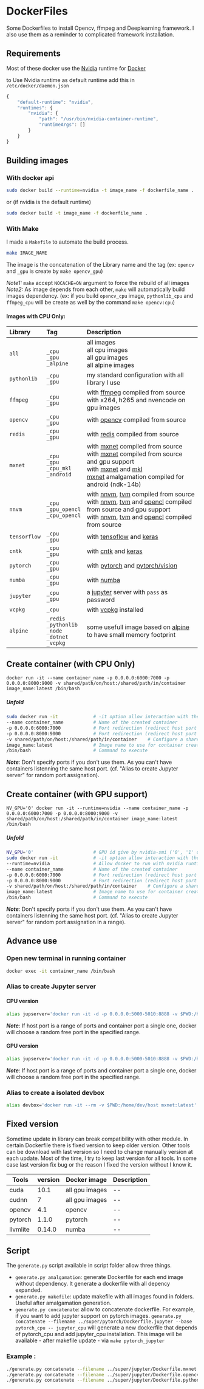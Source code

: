 # DockerFiles

Some Dockerfiles to install Opencv, ffmpeg and Deeplearning framework. I also use them as a reminder to complicated framework installation.

## Requirements

Most of these docker use the [Nvidia][1] runtime for [Docker][2]

[1]: https://github.com/NVIDIA/nvidia-docker
[2]: https://www.docker.com/

to Use Nvidia runtime as default runtime add this in `/etc/docker/daemon.json`
```javascript
{
    "default-runtime": "nvidia",
    "runtimes": {
        "nvidia": {
            "path": "/usr/bin/nvidia-container-runtime",
            "runtimeArgs": []
        }
    }
}
```

## Building images

### With docker api

```bash
sudo docker build --runtime=nvidia -t image_name -f dockerfile_name .
```

or (if nvidia is the default runtime)

```bash
sudo docker build -t image_name -f dockerfile_name .
```

### With Make

I made a `Makefile` to automate the build process.

```bash
make IMAGE_NAME
```
The image is the concatenation of the Library name and the tag (ex: `opencv` and `_gpu` is create by `make opencv_gpu`)

*Note1:* `make` accept `NOCACHE=ON` argument to force the rebuild of all images<br>
*Note2:* As image depends from each other, `make` will automatically build images dependency. (ex: if you build `opencv_cpu` image,  `pythonlib_cpu` and `ffmpeg_cpu` will be create as well by the command `make opencv:cpu`)

#### Images with CPU Only:
| Library | Tag | Description |
|:-- |:-- |:-- |
| `all` | <br> `_cpu` <br> `_gpu` <br> `_alpine`| all images <br> all cpu images <br> all gpu images <br> all alpine images|
| `pythonlib` | `_cpu` <br> `_gpu` | my standard configuration with all library I use |
| `ffmpeg` | `_cpu` <br> `_gpu` | with [ffmpeg](https://ffmpeg.org/) compiled from source with x264, h265 and nvencode on gpu images |
| `opencv` | `_cpu` <br> `_gpu` | with [opencv](http://opencv.org/) compiled from source |
| `redis` | `_cpu` <br> `_gpu` | with [redis](https://redis.io/) compiled from source |
| `mxnet` | `_cpu` <br> `_gpu` <br> `_cpu_mkl` <br> `_android`| with [mxnet](http://mxnet.io/) compiled from source <br> with [mxnet](http://mxnet.io/)  compiled from source and gpu support <br> with [mxnet](http://mxnet.io/) and [mkl](https://software.intel.com/en-us/mkl)  <br> [mxnet](http://mxnet.io/) amalgamation compiled for android (ndk-14b) |
| `nnvm` | `_cpu` <br> `_gpu_opencl` <br> `_cpu_opencl`| with [nnvm](https://github.com/dmlc/nnvm), [tvm](https://github.com/dmlc/tvm) compiled from source <br> with [nnvm](https://github.com/dmlc/nnvm), [tvm](https://github.com/dmlc/tvm) and [opencl](https://fr.wikipedia.org/wiki/OpenCL) compiled from source and gpu support <br> with [nnvm](https://github.com/dmlc/nnvm), [tvm](https://github.com/dmlc/tvm) and [opencl](https://fr.wikipedia.org/wiki/OpenCL) compiled from source|
| `tensorflow` | `_cpu` <br> `_gpu` | with [tensoflow](https://www.tensorflow.org/) and [keras](https://keras.io/)|
| `cntk` | `_cpu` <br> `_gpu` | with [cntk](http://cntk.ai) and [keras](https://keras.io/)|
| `pytorch` | `_cpu` <br> `_gpu` | with [pytorch](http://pytorch.org/) and [pytorch/vision](https://github.com/pytorch/vision)|
| `numba` | `_cpu` <br> `_gpu` | with [numba](http://numba.pydata.org/) |
| `jupyter` | `_cpu` <br> `_gpu` | a [jupyter](http://jupyter.org/) server with `pass` as password |
| `vcpkg` | `_cpu` | with [vcpkg](https://github.com/microsoft/vcpkg) installed |
| `alpine` | `_redis` <br> `_pythonlib` <br> `_node` <br> `_dotnet` <br> `_vcpkg` | some usefull image based on [alpine](https://alpinelinux.org/) to have small memory footprint |


## Create container (with CPU Only)

```
docker run -it --name container_name -p 0.0.0.0:6000:7000 -p 0.0.0.0:8000:9000 -v shared/path/on/host:/shared/path/in/container image_name:latest /bin/bash
```

##### Unfold

```bash
sudo docker run -it             # -it option allow interaction with the container
--name container_name           # Name of the created container
-p 0.0.0.0:6000:7000            # Port redirection (redirect host port 6000 to container port 7000)
-p 0.0.0.0:8000:9000            # Port redirection (redirect host port 8000 to container port 9000)
-v shared/path/on/host:/shared/path/in/container    # Configure a shared directory between host and container
image_name:latest               # Image name to use for container creation
/bin/bash                       # Command to execute
```
***Note***: Don't specify ports if you don't use them. As you can't have containers listenning the same host port. (cf. "Alias to create Jupyter server" for random port assignation).


## Create container (with GPU support)

```
NV_GPU='0' docker run -it --runtime=nvidia --name container_name -p 0.0.0.0:6000:7000 -p 0.0.0.0:8000:9000 -v shared/path/on/host:/shared/path/in/container image_name:latest /bin/bash
```

##### Unfold

```bash
NV_GPU='0'                      # GPU id give by nvidia-smi ('0', '1' or '0,1' for GPU0, GPU2 or both)
sudo docker run -it             # -it option allow interaction with the container
--runtime=nvidia                # Allow docker to run with nvidia runtime to support GPU
--name container_name           # Name of the created container
-p 0.0.0.0:6000:7000            # Port redirection (redirect host port 6000 to container port 7000)
-p 0.0.0.0:8000:9000            # Port redirection (redirect host port 8000 to container port 9000)
-v shared/path/on/host:/shared/path/in/container    # Configure a shared directory between host and container
image_name:latest               # Image name to use for container creation
/bin/bash                       # Command to execute
```
***Note***: Don't specify ports if you don't use them. As you can't have containers listenning the same host port. (cf. "Alias to create Jupyter server" for random port assignation in a range).


## Advance use

### Open new terminal in running container

```bash
docker exec -it container_name /bin/bash
```

### Alias to create Jupyter server
#### CPU version

```bash
alias jupserver='docker run -it -d -p 0.0.0.0:5000-5010:8888 -v $PWD:/home/dev/host jupyter_cpu:latest'
```

***Note***: If host port is a range of ports and container port a single one, docker will choose a random free port in the specified range.

#### GPU version

```bash
alias jupserver='docker run -it -d -p 0.0.0.0:5000-5010:8888 -v $PWD:/home/dev/host jupyter_gpu:latest'
```

***Note***: If host port is a range of ports and container port a single one, docker will choose a random free port in the specified range.

### Alias to create a isolated devbox
```bash
alias devbox='docker run -it --rm -v $PWD:/home/dev/host mxnet:latest'
```

## Fixed version

Sometime update in library can break compatibility with other module.
In certain Dockerfile there is fixed version to keep older version.
Other tools can be download with last version so I need to change manually version at each update.
Most of the time, I try to keep last version for all tools.
In some case last version fix bug or the reason I fixed the version without I know it.

| Tools | version | Docker image | Description |
| -- | -- | -- | -- |
| cuda | 10.1 | all gpu images | -- |
| cudnn | 7 | all gpu images | -- |
| opencv | 4.1 | opencv | -- |
| pytorch | 1.1.0 | pytorch | -- |
| llvmlite | 0.14.0 | numba | -- |

## Script

The `generate.py` script available in script folder allow three things.
* `generate.py amalgamation`: generate Dockerfile for each end image without dependency. It generate a dockerfile with all depency expanded.
* `generate.py makefile`: update makefile with all images found in folders. Useful after amalgamation generation.
* `generate.py concatenate`: allow to concatenate dockerfile. For example, if you want to add jupyter support on pytorch images. `generate.py concatenate --filename ../super/pytorch/Dockerfile.jupyter --base pytorch_cpu -- jupyter_cpu` will generate a new dockerfile that depends of pytorch_cpu and add jupyter_cpu installation. This image will be available - after makefile update - via `make pytorch_jupyter`

### Example :
```bash
./generate.py concatenate --filename ../super/jupyter/Dockerfile.mxnet --base mxnet_cpu_mkl -- jupyter_cpu
./generate.py concatenate --filename ../super/jupyter/Dockerfile.opencv --base opencv_cpu -- jupyter_cpu
./generate.py concatenate --filename ../super/jupyter/Dockerfile.pythonlib --base pythonlib_cpu -- jupyter_cpu
```
